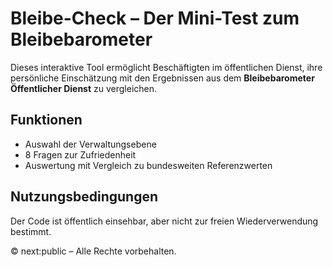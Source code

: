 # Bleibe-Check – Der Mini-Test zum Bleibebarometer

Dieses interaktive Tool ermöglicht Beschäftigten im öffentlichen Dienst, ihre persönliche Einschätzung mit den Ergebnissen aus dem **Bleibebarometer Öffentlicher Dienst** zu vergleichen.

## Funktionen
- Auswahl der Verwaltungsebene
- 8 Fragen zur Zufriedenheit
- Auswertung mit Vergleich zu bundesweiten Referenzwerten

## Nutzungsbedingungen
Der Code ist öffentlich einsehbar, aber nicht zur freien Wiederverwendung bestimmt.

© next:public – Alle Rechte vorbehalten.
